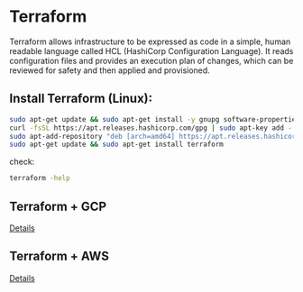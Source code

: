 # Terraform

Terraform allows infrastructure to be expressed as code in a simple, human readable language called HCL (HashiCorp Configuration Language). It reads configuration files and provides an execution plan of changes, which can be reviewed for safety and then applied and provisioned. 

## Install Terraform (Linux):

```bash
sudo apt-get update && sudo apt-get install -y gnupg software-properties-common curl
curl -fsSL https://apt.releases.hashicorp.com/gpg | sudo apt-key add -
sudo apt-add-repository "deb [arch=amd64] https://apt.releases.hashicorp.com $(lsb_release -cs) main"
sudo apt-get update && sudo apt-get install terraform
```

check:
```bash
terraform -help
```

## Terraform + GCP

[Details](https://github.com/yuyatinnefeld/terraform/tree/master/gcp)

## Terraform + AWS

[Details](https://github.com/yuyatinnefeld/terraform/tree/master/aws)

